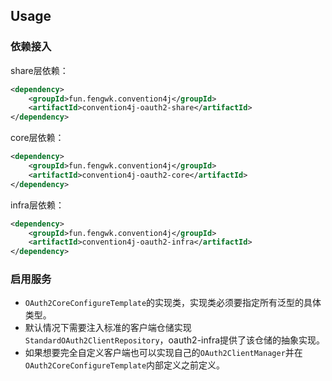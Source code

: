 ## Usage

### 依赖接入

share层依赖：

```xml
<dependency>
    <groupId>fun.fengwk.convention4j</groupId>
    <artifactId>convention4j-oauth2-share</artifactId>
</dependency>
```
core层依赖：

```xml
<dependency>
    <groupId>fun.fengwk.convention4j</groupId>
    <artifactId>convention4j-oauth2-core</artifactId>
</dependency>
```
infra层依赖：

```xml
<dependency>
    <groupId>fun.fengwk.convention4j</groupId>
    <artifactId>convention4j-oauth2-infra</artifactId>
</dependency>
```

### 启用服务

- `OAuth2CoreConfigureTemplate`的实现类，实现类必须要指定所有泛型的具体类型。
- 默认情况下需要注入标准的客户端仓储实现`StandardOAuth2ClientRepository`，oauth2-infra提供了该仓储的抽象实现。
- 如果想要完全自定义客户端也可以实现自己的`OAuth2ClientManager`并在`OAuth2CoreConfigureTemplate`内部定义之前定义。
